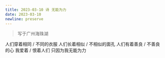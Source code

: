 ```yaml
---
title: 2023-03-10 诗 无能为力
date: 2023-03-10
newline: preserve
---
```


> 写于广州海珠湖

人们穿着相同 / 不同的衣服
人们长着相似 / 不相似的面孔
人们有着善良 / 不善良的心
我爱着 / 恨着人们
只因为我无能为力
